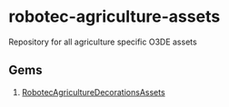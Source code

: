 # robotec-agriculture-assets
Repository for all agriculture specific O3DE assets
## Gems
1. [RobotecAgricultureDecorationsAssets](./RobotecAgricultureDecorationsAssets/)